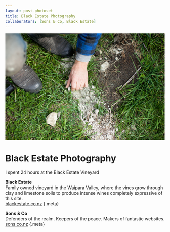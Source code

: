 ```yaml
---
layout: post-photoset
title: Black Estate Photography
collaborators: [Sons & Co, Black Estate]
---
```


<div class="photoset extend" data-view="Photoset">
	<img src="/images/black-estate/1.jpg" />
	<script type="application/json">
	{
		"images":[{
			"src": "/images/black-estate/1.jpg",
			"caption": ""
		},{
			"src": "/images/black-estate/2.jpg",
			"caption": ""
		},{
			"src": "/images/black-estate/3.jpg",
			"caption": ""
		},{
			"src": "/images/black-estate/4.jpg",
			"caption": ""
		},{
			"src": "/images/black-estate/5.jpg",
			"caption": ""
		},{
			"src": "/images/black-estate/6.jpg",
			"caption": ""
		},{
			"src": "/images/black-estate/7.jpg",
			"caption": ""
		},{
			"src": "/images/black-estate/8.jpg",
			"caption": ""
		},{
			"src": "/images/black-estate/9.jpg",
			"caption": ""
		},{
			"src": "/images/black-estate/10.jpg",
			"caption": ""
		},{
			"src": "/images/black-estate/11.jpg",
			"caption": ""
		}]
	}
	</script>
</div>

# Black Estate Photography

I spent 24 hours at the Black Estate Vineyard

__Black Estate__  
Family owned vineyard in the Waipara Valley, where the vines grow through clay and limestone soils to produce intense wines completely expressive of this site.  
[blackestate.co.nz](http://www.blackestate.co.nz)
{.meta}

__Sons & Co__  
Defenders of the realm. Keepers of the peace. Makers of fantastic websites.  
[sons.co.nz](http://www.sons.co.nz)
{.meta}